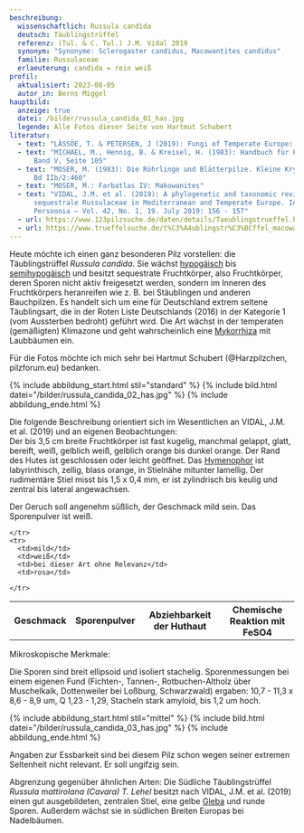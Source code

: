 ```yaml
---
beschreibung:
  wissenschaftlich: Russula candida
  deutsch: Täublingstrüffel
  referenz: (Tul. & C. Tul.) J.M. Vidal 2019
  synonym: "Synonyme: Sclerogaster candidus, Macowantites candidus"
  familie: Russulaceae
  erlaeuterung: candida = rein weiß
profil:
  aktualisiert: 2023-08-05
  autor_in: Berns Miggel
hauptbild:
  anzeige: true
  datei: /bilder/russula_candida_01_has.jpg
  legende: Alle Fotos dieser Seite von Hartmut Schubert
literatur:
  - text: "LÄSSÖE, T. & PETERSEN, J (2019): Fungi of Temperate Europe: 1266"
  - text: "MICHAEL, M., Hennig, B. & Kreisel, H. (1983): Handbuch für Pilzfreunde
      Band V, Seite 105"
  - text: "MOSER, M. (1983): Die Röhrlinge und Blätterpilze. Kleine Kryptogamenflora
      Bd IIb/2:460"
  - text: "MOSER, M.: Farbatlas IV: Makowanites"
  - text: "VIDAL, J.M. et al. (2019): A phylogenetic and taxonomic revision of
      sequestrale Russulaceae in Mediterranean and Temperate Europe. In:
      Persoonia – Vol. 42, No. 1, 19. July 2019: 156 - 157"
  - url: https://www.123pilzsuche.de/daten/details/Taeublingstrueffel.htm
  - url: https://www.trueffelsuche.de/t%C3%A4ublingstr%C3%BCffel_macowanites-candidus_b.html
---
```

Heute möchte ich einen ganz besonderen Pilz vorstellen: die Täublingstrüffel *Russula candida*. Sie wächst [hypogäisch](hypogäisch "Glossar") bis [semihypogäisch](semihypogäisch "Glossar") und besitzt sequestrate Fruchtkörper, also Fruchtkörper, deren Sporen nicht aktiv freigesetzt werden, sondern im Inneren des Fruchtkörpers heranreifen wie z. B. bei Stäublingen und anderen Bauchpilzen. Es handelt sich um eine für Deutschland extrem seltene Täublingsart, die in der Roten Liste Deutschlands (2016) in der Kategorie 1 (vom Aussterben bedroht) geführt wird. Die Art wächst in der temperaten (gemäßigten) Klimazone und geht wahrscheinlich eine [Mykorrhiza](Mykorrhiza "Glossar") mit Laubbäumen ein.

Für die Fotos möchte ich mich sehr bei Hartmut Schubert (@Harzpilzchen, pilzforum.eu) bedanken.

{% include abbildung_start.html stil="standard" %}
{% include bild.html datei="/bilder/russula_candida_02_has.jpg" %}
{% include abbildung_ende.html %}

Die folgende Beschreibung orientiert sich im Wesentlichen an VIDAL, J.M. et al. (2019) und an eigenen Beobachtungen:\
Der bis 3,5 cm breite Fruchtkörper ist fast kugelig, manchmal gelappt, glatt, bereift, weiß, gelblich weiß, gelblich orange bis dunkel orange. Der Rand des Hutes ist geschlossen oder leicht geöffnet. Das [Hymenophor](Hymenophor "Glossar") ist labyrinthisch, zellig, blass orange, in Stielnähe mitunter lamellig. Der rudimentäre Stiel misst bis 1,5 x 0,4 mm, er ist zylindrisch bis keulig und zentral bis lateral angewachsen.

Der Geruch soll angenehm süßlich, der Geschmack mild sein. Das Sporenpulver ist weiß.

<div class="table-responsive">
  <table class="table taeubling">
    <tr>
      <th rowspan="2">Geschmack</th>
      <th rowspan="2">Sporenpulver</th>
      <th rowspan="2">Abziehbarkeit der Huthaut</th>
      <th colspan="3" class="text-center">Chemische Reaktion mit FeSO4</th>
    </tr>
    <tr>
      
      
    </tr>
    <tr>
      <td>mild</td>
      <td>weiß</td>
      <td>bei dieser Art ohne Relevanz</td>
      <td>rosa</td>
       
    </tr>
  </table>
</div>

Mikroskopische Merkmale:

Die Sporen sind breit ellipsoid und isoliert stachelig. Sporenmessungen bei einem eigenen Fund (Fichten-, Tannen-, Rotbuchen-Altholz über Muschelkalk, Dottenweiler bei Loßburg, Schwarzwald) ergaben: 10,7 - 11‚3 x 8,6 - 8,9 um, Q 1,23 - 1,29, Stacheln stark amyloid, bis 1,2 um hoch.

{% include abbildung_start.html stil="mittel" %}
{% include bild.html datei="/bilder/russula_candida_03_has.jpg" %}
{% include abbildung_ende.html %}

Angaben zur Essbarkeit sind bei diesem Pilz schon wegen seiner extremen Seltenheit nicht relevant. Er soll ungifzig sein.

Abgrenzung gegenüber ähnlichen Arten: Die Südliche Täublingstrüffel *Russula mattirolana (Cavara) T. Lehel* besitzt nach VIDAL, J.M. et al. (2019) einen gut ausgebildeten, zentralen Stiel, eine gelbe [Gleba](Gleba "Glossar") und runde Sporen. Außerdem wächst sie in südlichen Breiten Europas bei Nadelbäumen.